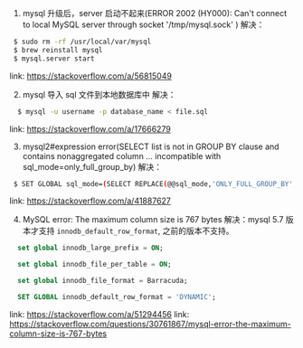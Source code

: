 1. mysql 升级后，server 启动不起来(ERROR 2002 (HY000): Can't connect to local MySQL server through socket '/tmp/mysql.sock'
)
 解决：
 ```bash
  $ sudo rm -rf /usr/local/var/mysql
  $ brew reinstall mysql
  $ mysql.server start
 ```
 link: https://stackoverflow.com/a/56815049

2. mysql 导入 sql 文件到本地数据库中
  解决：
  ```bash
    $ mysql -u username -p database_name < file.sql
  ```
  link: https://stackoverflow.com/a/17666279

3. mysql2#expression error(SELECT list is not in GROUP BY clause and contains nonaggregated column … incompatible with sql_mode=only_full_group_by)
  解决：
  ```bash
   $ SET GLOBAL sql_mode=(SELECT REPLACE(@@sql_mode,'ONLY_FULL_GROUP_BY',''));
  ```
  link: https://stackoverflow.com/a/41887627

4. MySQL error: The maximum column size is 767 bytes
  解决：mysql 5.7 版本才支持 `innodb_default_row_format`, 之前的版本不支持。
  ```sql
    set global innodb_large_prefix = ON;

    set global innodb_file_per_table = ON;

    set global innodb_file_format = Barracuda;

    SET GLOBAL innodb_default_row_format = 'DYNAMIC';
  ```
  link: https://stackoverflow.com/a/51294456
  link: https://stackoverflow.com/questions/30761867/mysql-error-the-maximum-column-size-is-767-bytes